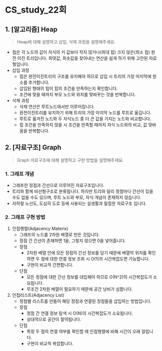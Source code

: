 # CS_study_22회

## 1. [알고리즘] Heap

> Heap에 대해 설명하고 삽입, 삭제 과정을 설명해주세요.

- 힙은 각 노드의 값이 자식의 키 값보다 작지 않거나(최대 힙) 크지 않은(최소 힙) 완전 이진 트리입니다. 최댓값, 최솟값을 찾아내는 연산을 쉽게 하기 위해 고안된 자료형입니다.
- 삽입 과정
  - 힙은 완전이진트리의 구조를 유지해야 하므로 삽입 시 트리의 가장 마지막에 원소를 추가합니다.
  - 삽입된 형태의 힙이 힙의 조건을 만족하는지 확인합니다.
  - 조건에 맞을 때까지 부모 노드와 위치를 맞바꾸는 것을 반복합니다.
- 삭제 과정
  - 삭제 연산은 루트노드에서만 이루어집니다.
  - 완전이진트리를 유지하기 위해 트리의 가장 마지막 노드를 루트로 옮깁니다.
  - 루트로 옮겨진 노드와 두 자식노드 중 더 큰 값을 가지는 노드와 비교합니다.
  - 힙 조건을 만족하지 않을 시 조건을 만족할 때까지 자식 노드와의 비교, 값 맞바꿈을 반복합니다.



## 2. [자료구조] Graph

> Graph 자료구조에 대해 설명하고 구현 방법을 설명해주세요.

### 1. 그래프 개념

- 그래프란 정점과 간선으로 이루어진 자료구조입니다.
- 트리와 함께 비선형구조로 분류됩니다. 하지만 트리와 달리 정점마다 간선이 있을 수도 없을 수도 있으며, 루트 노드와 부모, 자식 개념이 존재하지 않습니다.
- 지하철 노선도, 도심의 도로 등에 사용되는 실생활과 밀접한 자료구조 입니다.



### 2. 그래프 구현 방법

1. 인접행렬(Adjacency Materix)
   - 그래프의 노드를 2차원 배열로 만든 것입니다.
   - 정점 간 간선이 존재하면 1을, 그렇지 않으면 0을 넣어줍니다.
   - 장점
     - 2차원 배열 안에 모든 정점의 간선 정보를 담기 때문에 배열의 위치를 확인하면 두 점에 대한 연결 정보 조회 시 O(1)의 시간복잡도면 가능합니다.
     - 구현이 비교적 간편합니다.
   - 단점
     - 모든 정점에 대한 간선 정보를 대입해야 하므로 O(N^2)의 시간복잡도가 소요됩니다.
     - 무조건 2차원 배열이 필요하기 때문에 공간 낭비가 심합니다.
2. 인접리스트(Adjacency List)
   - 정점별 리스트를 만들어 해당 정점과 연결된 정점들을 삽입하는 방법입니다.
   - 장점
     - 정점 간 연결 정보 탐색 시 O(N)의 시간복잡도가 소요됩니다.
     - 상대적으로 공간이 절약됩니다.
   - 단점
     - 특정 두 점의 연결 여부를 확인할 때 인접행렬에 비해 시간이 오래 걸립니다.
     - 구현이 비교적 복잡합니다.